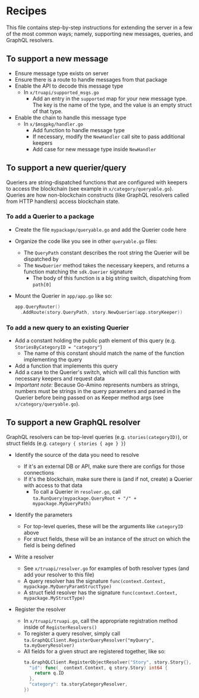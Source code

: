# Recipes
This file contains step-by-step instructions for extending the server in a few of the most common ways; namely, supporting new messages, queries, and GraphQL resolvers.

## To support a new message

- Ensure message type exists on server
- Ensure there is a route to handle messages from that package
- Enable the API to decode this message type
  - In `x/truapi/supported_msgs.go`
      - Add an entry in the `supported` map for your new message type. The key is the name of the type, and the value is an empty struct of that type.
- Enable the chain to handle this message type
  - In `x/$msgpkg/handler.go`
    - Add function to handle message type
    - If necessary, modify the `NewHandler` call site to pass additional keepers
    - Add case for new message type inside `NewHandler`

## To support a new querier/query

Queriers are string-dispatched functions that are configured with keepers to access the blockchain (see example in `x/category/queryable.go`). Queries are how non-blockchain constructs (like GraphQL resolvers called from HTTP handlers) access blockchain state.

### To add a Querier to a package
  - Create the file `mypackage/queryable.go` and add the Querier code here
  - Organize the code like you see in other `queryable.go` files:
    - The `QueryPath` constant describes the root string the Querier will be dispatched by
    - The `NewQuerier` method takes the necessary keepers, and returns a function matching the `sdk.Querier` signature
      - The body of this function is a big string switch, dispatching from `path[0]`
  - Mount the Querier in `app/app.go` like so:

    ```go
    app.QueryRouter()
      .AddRoute(story.QueryPath, story.NewQuerier(app.storyKeeper))
    ```

### To add a new query to an existing Querier
  - Add a constant holding the public path element of this query (e.g. `StoriesByCategoryID = "category"`)
    - The name of this constant should match the name of the function implementing the query
  - Add a function that implements this query
  - Add a case to the Querier's switch, which will call this function with necessary keepers and request data
  - *Important note:* Because Go-Amino represents numbers as strings, numbers must be strings in the query parameters and parsed in the Querier before being passed on as Keeper method args (see `x/category/queryable.go`).


## To support a new GraphQL resolver

GraphQL resolvers can be top-level queries (e.g. `stories(categoryID)`), or struct fields (e.g. `category { stories { age } }`)

- Identify the source of the data you need to resolve
  - If it's an external DB or API, make sure there are configs for those connections
  - If it's the blockchain, make sure there is (and if not, create) a Querier with access to that data
    - To call a Querier in `resolver.go`, call `ta.RunQuery(mypackage.QueryRoot + "/" + mypackage.MyQueryPath)`

- Identify the parameters
  - For top-level queries, these will be the arguments like `categoryID` above
  - For struct fields, these will be an instance of the struct on which the field is being defined

- Write a resolver
  - See `x/truapi/resolver.go` for examples of both resolver types (and add your resolver to this file)
  - A query resolver has the signature `func(context.Context, mypackage.MyQueryParamStructType)`
  - A struct field resolver has the signature `func(context.Context, mypackage.MyStructType)`

- Register the resolver
  - In `x/truapi/truapi.go`, call the appropriate registration method inside of `RegisterResolvers()`
  - To register a query resolver, simply call `ta.GraphQLClient.RegisterQueryResolver("myQuery", ta.myQueryResolver)`
  - All fields for a given struct are registered together, like so:
    ```go
    ta.GraphQLClient.RegisterObjectResolver("Story", story.Story{}, map[string]interface{}{
      "id": func(_ context.Context, q story.Story) int64 {
        return q.ID
      },
      "category": ta.storyCategoryResolver,
    })
    ```

